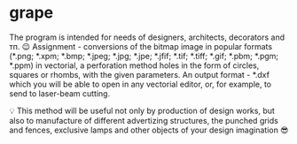 # grape

The program is intended for needs of designers, architects, decorators and тп. 😉
Assignment - conversions of the bitmap image in popular formats (*.png; *.xpm; *.bmp; *.jpeg; *.jpg; *.jpe; *.jfif; *.tif; *.tiff; *.gif; *.pbm; *.pgm; *.ppm)
in vectorial, a perforation method holes in the form of circles, squares or rhombs, with the given parameters. An output format - *.dxf which you will be able to open in any vectorial editor, or, for example, to send to laser-beam cutting. 

💡 This method will be useful not only by production of design works, but also to manufacture of different advertizing structures, the punched grids and fences, exclusive lamps and other objects of your design imagination 😎
